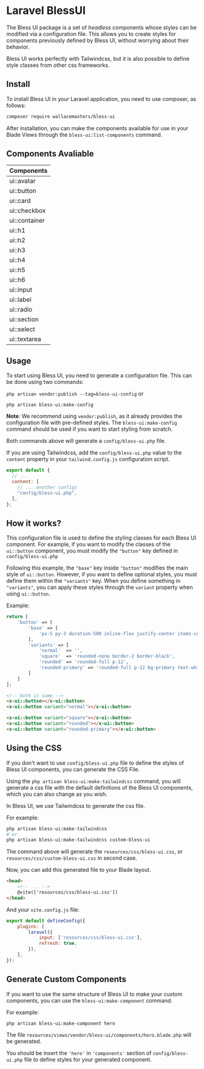 # Laravel BlessUI

The Bless UI package is a set of _headless_ components whose styles can be modified via a configuration file. This allows you to create styles for components previously defined by Bless UI, without worrying about their behavior.

Bless UI works perfectly with Tailwindcss, but it is also possible to define style classes from other css frameworks.

## Install

To install Bless UI in your Laravel application, you need to use composer, as follows:

```bash
composer require wallacemaxters/bless-ui
```

After installation, you can make the components available for use in your Blade Views through the `bless-ui:list-components` command.

## Components Avaliable

| Components     |
| -------------- |
| ui::avatar     |
| ui::button     |
| ui::card       |
| ui::checkbox   |
| ui::container  |
| ui::h1         |
| ui::h2         |
| ui::h3         |
| ui::h4         |
| ui::h5         |
| ui::h6         |
| ui::input      |
| ui::label      |
| ui::radio      |
| ui::section    |
| ui::select     |
| ui::textarea   |

## Usage

To start using Bless UI, you need to generate a configuration file. This can be done using two commands:

`php artisan vendor:publish --tag=bless-ui-config`
or

`php artisan bless-ui:make-config`

**Note**: We recommend using `vendor:publish`, as it already provides the configuration file with pre-defined styles. The `bless-ui:make-config` command should be used if you want to start styling from scratch.

Both commands above will generate a `config/bless-ui.php` file.

If you are using Tailwindcss, add the `config/bless-ui.php` value to the `content` property in your `tailwind.config.js` configuration script.

```js
export default {
  // ...
  content: [
    // ... another configs
    "config/bless-ui.php",
  ],
};
```

## How it works?

This configuration file is used to define the styling classes for each Bless UI component. For example, if you want to modify the classes of the `ui::button` component, you must modify the `"button"` key defined in `config/bless-ui.php`

Following this example, the `"base"` key inside `"button"` modifies the main style of `ui::button`. However, if you want to define optional styles, you must define them within the `"variants"` key.
When you define something in `"variants"`, you can apply these styles through the `variant` property when using `ui::button`.

Example:

```php
return [
    'button' => [
        'base' => [
            'px-5 py-3 duration-500 inline-flex justify-center items-center',
        ],
        'variants' => [
            'normal'  => '',
            'square'  => 'rounded-none border-2 border-black',
            'rounded' => 'rounded-full p-12',
            'rounded-primary' => 'rounded-full p-12 bg-primary text-white hover:bg-black',
        ]
    ]
];
```

```html
<!-- both is same -->
<x-ui::button></x-ui::button>
<x-ui::button variant="normal"></x-ui::button>

<x-ui::button variant="square"></x-ui::button>
<x-ui::button variant="rounded"></x-ui::button>
<x-ui::button variant="rounded-primary"></x-ui::button>
```

## Using the CSS

If you don't want to use `config/bless-ui.php` file to define the styles of Bless UI components, you can generate the CSS File. 

Using the `php artisan bless-ui:make-tailwindcss` command, you will generate a css file with the default definitions of the Bless UI components, which you can also change as you wish.

In Bless UI, we use Tailwindcss to generate the css file.

For example:

```bash
php artisan bless-ui:make-tailwindcss
# or
php artisan bless-ui:make-tailwindcss custom-bless-ui
```

The command above will generate the `resources/css/bless-ui.css`, or `resources/css/custom-bless-ui.css` in second case.

Now, you can add this generated file to your Blade layout.

```html
<head>
    <!-- ... -->
    @vite(['resources/css/bless-ui.css'])
</head>
```

And your `vite.config.js` file:

```javascript
export default defineConfig({
    plugins: [
        laravel({
            input: ['resources/css/bless-ui.css'],
            refresh: true,
        }),
    ],
});

```


## Generate Custom Components

If you want to use the same structure of Bless UI to make your custom components, you can use the `bless-ui:make-component` command.

For example:

```bash
php artisan bless-ui:make-component hero
```

The file `resources/views/vendor/bless-ui/components/hero.blade.php` will be generated.

You should be insert the `'hero'` in `'components'` section of `config/bless-ui.php` file to define styles for your generated component.


